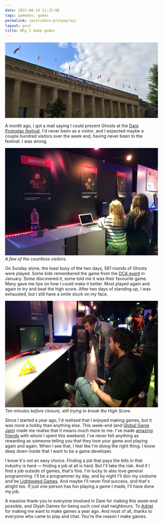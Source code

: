 ```yaml
---
date: 2015-08-19 11:15:00
tags: gamedev, games
permalink: /post/dare-protpoplay/
layout: post
title: Why I make games
---
```


![Dare Protoplay Festival's banner][im1]

A month ago, I got a mail saying I could present Ghosts at the [Dare Protoplay festival][1]. I'd never been as a visitor, and I expected maybe a couple hundred visitors over the week end, having never been to the festival. I was wrong.

![Dare Protoplay players][im2]  
_A few of the countless visitors._

On Sunday alone, the least busy of the two days, 561 rounds of Ghosts were played. Some kids remembered the game from the [DCA event][2] in January. Some discovered it, some told me it was their favourite game. Many gave me tips on how I could make it better. Most played again and again to try and beat the high score. After two days of standing up, I was exhausted, but I still have a smile stuck on my face.

<!--more-->

![Dare Protoplay - winners][im3]  
_Ten minutes before closure, still trying to break the High Score._

Since I started a year ago, I'd realised that I enjoyed making games, but it was more a hobby than anything else. This week-end (and [Global Game Jam][4]) made me realise that it means much more to me. I've made [amazing friends][4] with whom I spent this weekend. I've never felt anything as rewarding as someone telling you that they love your game and playing again and again. When I see that, I feel like I'm doing the right thing. I know deep down inside that I want to be a game developer.

I know it's not an easy choice. Finding a job that pays the bills in that industry is hard — finding a job at all is hard. But I'll take the risk. And if I find a job outside of games, that's fine. I'm lucky to also love general programming. I'll be a programmer by day, and by night I'll don my costume and be [Lightspeed Games][5]. And maybe I'll never find success, and that's alright too. If just one person has fun playing a game I made, I'll have done my job.

A massive thank-you to everyone involved in Dare for making this week-end possible, and Glyph Games for being such cool stall neighbours. To [Adriel][6] for making me want to make games a year ago. And most of all, thanks to everyone who came to play and chat. You're the reason I make games.


[im1]: /static/media/2015/08/protoplay-1.jpg
[im2]: /static/media/2015/08/protoplay-2.jpg
[im3]: /static/media/2015/08/protoplay-3.jpg

[1]: http://www.daretobedigital.com/284_Dare-ProtoPlay-2015.html
[2]: /post/post/ghosts-dca-dundee
[3]: /post/global-game-jam
[4]: http://twitter.com/glyph_games
[5]: http://lightspeedgames.co.uk
[6]: http://msminotaur.com